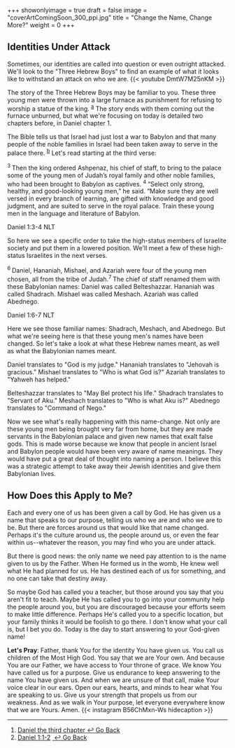 +++
showonlyimage = true
draft = false
image = "coverArtComingSoon_300_ppi.jpg"
title = "Change the Name, Change More?"
weight = 0
+++

## Identities Under Attack
Sometimes, our identities are called into question or even outright attacked. We'll look to the "Three Hebrew Boys" to find an example of what it looks like to withstand an attack on who we are.
{{< youtube DmtW7M25nKM >}}

The story of the Three Hebrew Boys may be familiar to you. These three young men were thrown into a large furnace as punishment for refusing to worship a statue of the king. <sup><a class="footnote-reference" id='footnote-a-reference' href='#footnote-a'>a</a></sup> The story ends with them coming out the furnace unburned, but what we're focusing on today is detailed two chapters before, in Daniel chapter 1.

The Bible tells us that Israel had just lost a war to Babylon and that many people of the noble families in Israel had been taken away to serve in the palace there. <sup><a class='footnote-reference' id='footnote-b-reference' href='#footnote-b'>b</a></sup> Let's read starting at the third verse:

<div class="bible-text">
  <sup class="versenum">3&nbsp;</sup>Then the king ordered Ashpenaz, his chief of staff, to bring to the palace some of the young men of Judah’s royal family and other noble families, who had been brought to Babylon as captives. <sup class="versenum">4&nbsp;</sup>“Select only strong, healthy, and good-looking young men,” he said. “Make sure they are well versed in every branch of learning, are gifted with knowledge and good judgment, and are suited to serve in the royal palace. Train these young men in the language and literature of Babylon.
  <p class="bible-reference">Daniel 1:3-4 NLT</p>

</div>

So here we see a specific order to take the high-status members of Israelite society and put them in a lowered position. We'll meet a few of these high-status Israelites in the next verses.

<div class="bible-text">
  <sup class="versenum">6&nbsp;</sup>Daniel, Hananiah, Mishael, and Azariah were four of the young men chosen, all from the tribe of Judah.<sup class="versenum">7&nbsp;</sup>The chief of staff renamed them with these Babylonian names: Daniel was called Belteshazzar. Hananiah was called Shadrach. Mishael was called Meshach. Azariah was called
  Abednego.
  <p class="bible-reference">Daniel 1:6-7 NLT</p>
</div>

Here we see those familiar names: Shadrach, Meshach, and Abednego. But what we're seeing here is that these young men's names have been changed. So let's take a look at what these Hebrew names meant, as well as what the Babylonian names meant.

Daniel translates to "God is my judge." Hananiah translates to "Jehovah is gracious." Mishael translates to "Who is what God is?" Azariah translates to "Yahweh has helped."

Belteshazzar translates to "May Bel protect his life." Shadrach translates to "Servant of Aku." Meshach translates to "Who is what Aku is?" Abednego translates to "Command of Nego."

Now we see what's really happening with this name-change. Not only are these young men being brought very far from home, but they are made servants in the Babylonian palace and given new names that exalt false gods. This is made worse because we know that people in ancient Israel and Babylon people would have been very aware of name meanings. They would have
put a great deal of thought into naming a person. I believe this was a strategic attempt to take away their Jewish identities and give them Babylonian lives.

## How Does this Apply to Me?
Each and every one of us has been given a call by God. He has given us a name that speaks to our purpose, telling us who we are and who we are to be. But there are forces around us that would like that name changed. Perhaps it's the culture around us, the people around us, or even the fear within us--whatever the reason, you may find who you are under attack.

But there is good news: the only name we need pay attention to is the name given to us by the Father. When He formed us in the womb, He knew well what He had planned for us. He has destined each of us for something, and no one can take that
destiny away.

So maybe God has called you a teacher, but those around you say that you aren't fit to teach. Maybe He has called you to go into your community help the people around you, but you are discouraged because your efforts seem to make little difference. Perhaps He's called you to a specific location, but your family thinks it would be foolish to go there. I don't know what your call is, but I bet you do. Today is the day to start answering to your God-given name!

**Let's Pray**: Father, thank You for the identity You have given us. You call us children of the Most High God. You say that we are Your own. And because You are our Father, we have access to Your throne of grace. We know You have called us for a purpose. Give us endurance to keep answering to the name You have given us. And when we are unsure of that call, make Your voice clear in our ears. Open our ears, hearts, and minds to hear what You are speaking to us. Give us your strength that propels us from our weakness. And as we walk in Your purpose, let everyone everywhere know that we are
Yours. Amen.
{{< instagram B56ChMxn-Ws hidecaption >}}

<hr />
<ol class='footnotes' id='footnotes'>
  <li class="footnote" id='footnote-a'><a target="_blank"
      href="https://www.biblegateway.com/passage/?search=Daniel%203&version=NIV">Daniel the third chapter</a><a
      class="go-back-link" href='#footnote-a-reference'>&nbsp;&#8617;&nbsp;Go Back</a></li>
  <li class='footnote' id='footnote-b'><a target="_blank" href="https://www.biblegateway.com/passage/?search=Daniel+1%3A1-2&version=NIV">Daniel 1:1-2</a>&nbsp;<a class='go-back-link'
      href='#footnote-a-reference'>&nbsp;&#8617;&nbsp;Go Back</a></li>
</ol>
